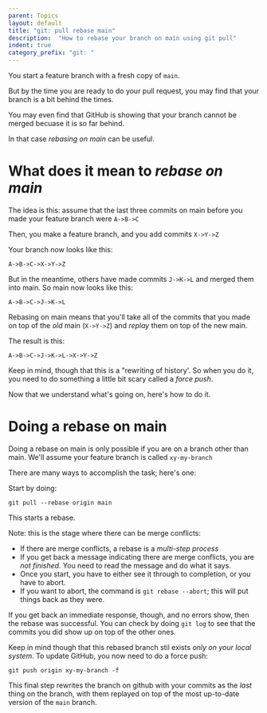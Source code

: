 ```yaml
---
parent: Topics
layout: default
title: "git: pull rebase main"
description:  "How to rebase your branch on main using git pull"
indent: true
category_prefix: "git: "
---
```



You start a feature branch with a fresh copy of `main`.  

But by the time you are ready to do your pull request, you may find that your branch is a bit behind the times.

You may even find that GitHub is showing that your branch cannot be merged becuase it is so far behind.

In that case *rebasing on main* can be useful.

# What does it mean to *rebase on main*

The idea is this: assume that the last three commits on main before you made your feature branch were `A->B->C`

Then, you make a feature branch, and you add commits `X->Y->Z`

Your branch now looks like this:

```
A->B->C->X->Y->Z
```

But in the meantime, others have made commits `J->K->L` and merged them into main. So main now looks like this:

```
A->B->C->J->K->L
```

Rebasing on main means that you'll take all of the commits that you made on top of the *old* main (`X->Y->Z`) and *replay* them on top of the new main.

The result is this:

```
A->B->C->J->K->L->X->Y->Z
```

Keep in mind, though that this is a "rewriting of history'.  So when you do it, you need to do something a little bit scary called a *force push*.

Now that we understand what's going on, here's how to do it.

# Doing a rebase on main

Doing a rebase on main is only possible if you are on a branch other than main. We'll assume your feature branch is called `xy-my-branch`

There are many ways to accomplish the task; here's one:

Start by doing:

```
git pull --rebase origin main
```

This starts a rebase.  

Note: this is the stage where there can be merge conflicts:
* If there are merge conflicts, a rebase is a *multi-step process*
* If you get back a message indicating there are merge conflicts, you are *not finished*.  You need to read the message and do what it says.
* Once you start, you have to either see it through to completion, or you have to abort.
* If you want to abort, the command is `git rebase --abort`; this will put things back as they were.

If you get back an immediate response, though, and no errors show, then the rebase was successful.  You can check by doing `git log` to see
that the commits you did show up on top of the other ones.  

Keep in mind though that this rebased branch stil exists *only on your local system*.  To update GitHub, you now need to do a force push:

```
git push origin xy-my-branch -f
```

This final step rewrites the branch on github with your commits as the *last* thing on the branch, with them replayed on top of 
the most up-to-date version of the `main` branch.

